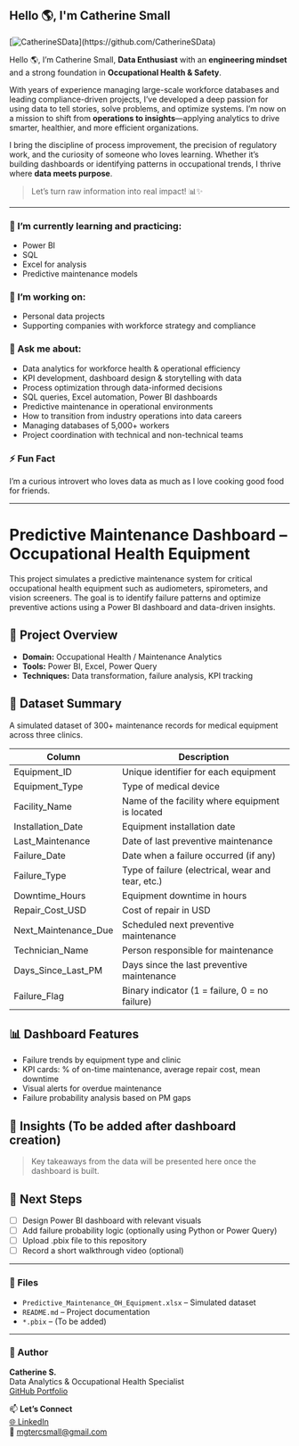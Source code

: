 ## Hello 🌎, I'm Catherine Small

[![CatherineSData](https://drive.google.com/uc?export=view&id=1EwtLPzZ1QOrOLbn-yd2xjXOxqccdKUw_)](https://github.com/CatherineSData)


Hello 🌎, I’m Catherine Small, **Data Enthusiast** with an **engineering mindset** and a strong foundation in **Occupational Health & Safety**.

With years of experience managing large-scale workforce databases and leading compliance-driven projects, I’ve developed a deep passion for using data to tell stories, solve problems, and optimize systems. I’m now on a mission to shift from **operations to insights**—applying analytics to drive smarter, healthier, and more efficient organizations.

I bring the discipline of process improvement, the precision of regulatory work, and the curiosity of someone who loves learning. Whether it’s building dashboards or identifying patterns in occupational trends, I thrive where **data meets purpose**.

> Let’s turn raw information into real impact! 📊✨

---

### 🔭 I’m currently learning and practicing:
- Power BI
- SQL
- Excel for analysis
- Predictive maintenance models

### 🌱 I’m working on:
- Personal data projects
- Supporting companies with workforce strategy and compliance

### 💬 Ask me about:
- Data analytics for workforce health & operational efficiency  
- KPI development, dashboard design & storytelling with data  
- Process optimization through data-informed decisions  
- SQL queries, Excel automation, Power BI dashboards  
- Predictive maintenance in operational environments  
- How to transition from industry operations into data careers  
- Managing databases of 5,000+ workers  
- Project coordination with technical and non-technical teams  

### ⚡ Fun Fact
I’m a curious introvert who loves data as much as I love cooking good food for friends.

---
# Predictive Maintenance Dashboard – Occupational Health Equipment

This project simulates a predictive maintenance system for critical occupational health equipment such as audiometers, spirometers, and vision screeners. The goal is to identify failure patterns and optimize preventive actions using a Power BI dashboard and data-driven insights.

## 🔧 Project Overview

- **Domain:** Occupational Health / Maintenance Analytics  
- **Tools:** Power BI, Excel, Power Query  
- **Techniques:** Data transformation, failure analysis, KPI tracking

## 📁 Dataset Summary

A simulated dataset of 300+ maintenance records for medical equipment across three clinics.

| Column | Description |
|--------|-------------|
| Equipment_ID | Unique identifier for each equipment |
| Equipment_Type | Type of medical device |
| Facility_Name | Name of the facility where equipment is located |
| Installation_Date | Equipment installation date |
| Last_Maintenance | Date of last preventive maintenance |
| Failure_Date | Date when a failure occurred (if any) |
| Failure_Type | Type of failure (electrical, wear and tear, etc.) |
| Downtime_Hours | Equipment downtime in hours |
| Repair_Cost_USD | Cost of repair in USD |
| Next_Maintenance_Due | Scheduled next preventive maintenance |
| Technician_Name | Person responsible for maintenance |
| Days_Since_Last_PM | Days since the last preventive maintenance |
| Failure_Flag | Binary indicator (1 = failure, 0 = no failure) |

## 📊 Dashboard Features

- Failure trends by equipment type and clinic
- KPI cards: % of on-time maintenance, average repair cost, mean downtime
- Visual alerts for overdue maintenance
- Failure probability analysis based on PM gaps

## 🧠 Insights (To be added after dashboard creation)

> Key takeaways from the data will be presented here once the dashboard is built.

## 🚀 Next Steps

- [ ] Design Power BI dashboard with relevant visuals
- [ ] Add failure probability logic (optionally using Python or Power Query)
- [ ] Upload .pbix file to this repository
- [ ] Record a short walkthrough video (optional)

---

### 📂 Files

- `Predictive_Maintenance_OH_Equipment.xlsx` – Simulated dataset  
- `README.md` – Project documentation  
- `*.pbix` – (To be added)

---

### 📌 Author

**Catherine S.**  
Data Analytics & Occupational Health Specialist  
[GitHub Portfolio](https://github.com/CatherineSData)



📫 **Let’s Connect**  
[🌐 LinkedIn](https://www.linkedin.com/in/catherine-small1517/)  
📧 mgtercsmall@gmail.com

